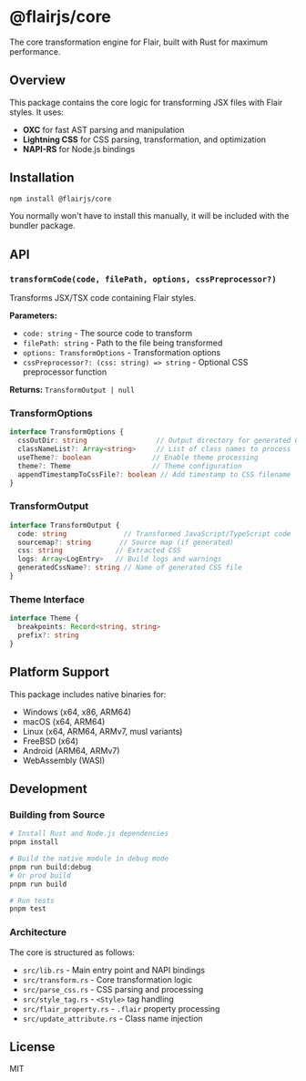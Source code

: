 # @flairjs/core

The core transformation engine for Flair, built with Rust for maximum performance.

## Overview

This package contains the core logic for transforming JSX files with Flair styles. It uses:

- **OXC** for fast AST parsing and manipulation
- **Lightning CSS** for CSS parsing, transformation, and optimization
- **NAPI-RS** for Node.js bindings

## Installation

```bash
npm install @flairjs/core
```

You normally won't have to install this manually, it will be included with the bundler package.

## API

### `transformCode(code, filePath, options, cssPreprocessor?)`

Transforms JSX/TSX code containing Flair styles.

**Parameters:**
- `code: string` - The source code to transform
- `filePath: string` - Path to the file being transformed
- `options: TransformOptions` - Transformation options
- `cssPreprocessor?: (css: string) => string` - Optional CSS preprocessor function

**Returns:** `TransformOutput | null`

### TransformOptions

```typescript
interface TransformOptions {
  cssOutDir: string                 // Output directory for generated CSS
  classNameList?: Array<string>     // List of class names to process
  useTheme?: boolean               // Enable theme processing
  theme?: Theme                    // Theme configuration
  appendTimestampToCssFile?: boolean // Add timestamp to CSS filename
}
```

### TransformOutput

```typescript
interface TransformOutput {
  code: string              // Transformed JavaScript/TypeScript code
  sourcemap?: string       // Source map (if generated)
  css: string             // Extracted CSS
  logs: Array<LogEntry>   // Build logs and warnings
  generatedCssName?: string // Name of generated CSS file
}
```

### Theme Interface

```typescript
interface Theme {
  breakpoints: Record<string, string>
  prefix?: string
}
```

## Platform Support

This package includes native binaries for:

- Windows (x64, x86, ARM64)
- macOS (x64, ARM64)
- Linux (x64, ARM64, ARMv7, musl variants)
- FreeBSD (x64)
- Android (ARM64, ARMv7)
- WebAssembly (WASI)


## Development

### Building from Source

```bash
# Install Rust and Node.js dependencies
pnpm install

# Build the native module in debug mode
pnpm run build:debug
# Or prod build
pnpm run build

# Run tests
pnpm test
```

### Architecture

The core is structured as follows:

- `src/lib.rs` - Main entry point and NAPI bindings
- `src/transform.rs` - Core transformation logic
- `src/parse_css.rs` - CSS parsing and processing
- `src/style_tag.rs` - `<Style>` tag handling
- `src/flair_property.rs` - `.flair` property processing
- `src/update_attribute.rs` - Class name injection

## License

MIT
